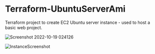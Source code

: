 # Terraform-UbuntuServerAmi
Terraform project to create EC2 Ubuntu server instance - used to host a basic web project.

![Screenshot 2022-10-19 024126](https://user-images.githubusercontent.com/104500442/196578752-1b77170f-ef6a-4e62-9901-680f54bb2e25.png)

![InstanceScreenshot](https://user-images.githubusercontent.com/104500442/196658229-baa77b5f-f8cf-49f6-b217-119631c29034.png)
